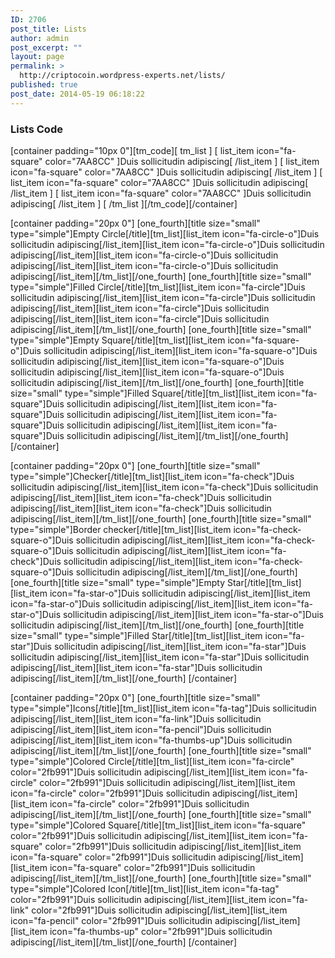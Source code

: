 ```yaml
---
ID: 2706
post_title: Lists
author: admin
post_excerpt: ""
layout: page
permalink: >
  http://criptocoin.wordpress-experts.net/lists/
published: true
post_date: 2014-05-19 06:18:22
---
```

<h3 class="widget-title">Lists Code</h3>[container padding="10px 0"][tm_code][ tm_list ]
[ list_item icon="fa-square" color="7AA8CC" ]Duis sollicitudin adipiscing[ /list_item ]
[ list_item icon="fa-square" color="7AA8CC" ]Duis sollicitudin adipiscing[ /list_item ]
[ list_item icon="fa-square" color="7AA8CC" ]Duis sollicitudin adipiscing[ /list_item ]
[ list_item icon="fa-square" color="7AA8CC" ]Duis sollicitudin adipiscing[ /list_item ]
[ /tm_list ][/tm_code][/container]

[container padding="20px 0"]
[one_fourth][title size="small" type="simple"]Empty Circle[/title][tm_list][list_item icon="fa-circle-o"]Duis sollicitudin adipiscing[/list_item][list_item icon="fa-circle-o"]Duis sollicitudin adipiscing[/list_item][list_item icon="fa-circle-o"]Duis sollicitudin adipiscing[/list_item][list_item icon="fa-circle-o"]Duis sollicitudin adipiscing[/list_item][/tm_list][/one_fourth]
[one_fourth][title size="small" type="simple"]Filled Circle[/title][tm_list][list_item icon="fa-circle"]Duis sollicitudin adipiscing[/list_item][list_item icon="fa-circle"]Duis sollicitudin adipiscing[/list_item][list_item icon="fa-circle"]Duis sollicitudin adipiscing[/list_item][list_item icon="fa-circle"]Duis sollicitudin adipiscing[/list_item][/tm_list][/one_fourth]
[one_fourth][title size="small" type="simple"]Empty Square[/title][tm_list][list_item icon="fa-square-o"]Duis sollicitudin adipiscing[/list_item][list_item icon="fa-square-o"]Duis sollicitudin adipiscing[/list_item][list_item icon="fa-square-o"]Duis sollicitudin adipiscing[/list_item][list_item icon="fa-square-o"]Duis sollicitudin adipiscing[/list_item][/tm_list][/one_fourth]
[one_fourth][title size="small" type="simple"]Filled Square[/title][tm_list][list_item icon="fa-square"]Duis sollicitudin adipiscing[/list_item][list_item icon="fa-square"]Duis sollicitudin adipiscing[/list_item][list_item icon="fa-square"]Duis sollicitudin adipiscing[/list_item][list_item icon="fa-square"]Duis sollicitudin adipiscing[/list_item][/tm_list][/one_fourth]
[/container]

[container padding="20px 0"]
[one_fourth][title size="small" type="simple"]Checker[/title][tm_list][list_item icon="fa-check"]Duis sollicitudin adipiscing[/list_item][list_item icon="fa-check"]Duis sollicitudin adipiscing[/list_item][list_item icon="fa-check"]Duis sollicitudin adipiscing[/list_item][list_item icon="fa-check"]Duis sollicitudin adipiscing[/list_item][/tm_list][/one_fourth]
[one_fourth][title size="small" type="simple"]Border checker[/title][tm_list][list_item icon="fa-check-square-o"]Duis sollicitudin adipiscing[/list_item][list_item icon="fa-check-square-o"]Duis sollicitudin adipiscing[/list_item][list_item icon="fa-check"]Duis sollicitudin adipiscing[/list_item][list_item icon="fa-check-square-o"]Duis sollicitudin adipiscing[/list_item][/tm_list][/one_fourth]
[one_fourth][title size="small" type="simple"]Empty Star[/title][tm_list][list_item icon="fa-star-o"]Duis sollicitudin adipiscing[/list_item][list_item icon="fa-star-o"]Duis sollicitudin adipiscing[/list_item][list_item icon="fa-star-o"]Duis sollicitudin adipiscing[/list_item][list_item icon="fa-star-o"]Duis sollicitudin adipiscing[/list_item][/tm_list][/one_fourth]
[one_fourth][title size="small" type="simple"]Filled Star[/title][tm_list][list_item icon="fa-star"]Duis sollicitudin adipiscing[/list_item][list_item icon="fa-star"]Duis sollicitudin adipiscing[/list_item][list_item icon="fa-star"]Duis sollicitudin adipiscing[/list_item][list_item icon="fa-star"]Duis sollicitudin adipiscing[/list_item][/tm_list][/one_fourth]
[/container]

[container padding="20px 0"]
[one_fourth][title size="small" type="simple"]Icons[/title][tm_list][list_item icon="fa-tag"]Duis sollicitudin adipiscing[/list_item][list_item icon="fa-link"]Duis sollicitudin adipiscing[/list_item][list_item icon="fa-pencil"]Duis sollicitudin adipiscing[/list_item][list_item icon="fa-thumbs-up"]Duis sollicitudin adipiscing[/list_item][/tm_list][/one_fourth]
[one_fourth][title size="small" type="simple"]Colored Circle[/title][tm_list][list_item icon="fa-circle" color="2fb991"]Duis sollicitudin adipiscing[/list_item][list_item icon="fa-circle" color="2fb991"]Duis sollicitudin adipiscing[/list_item][list_item icon="fa-circle" color="2fb991"]Duis sollicitudin adipiscing[/list_item][list_item icon="fa-circle" color="2fb991"]Duis sollicitudin adipiscing[/list_item][/tm_list][/one_fourth]
[one_fourth][title size="small" type="simple"]Colored Square[/title][tm_list][list_item icon="fa-square" color="2fb991"]Duis sollicitudin adipiscing[/list_item][list_item icon="fa-square" color="2fb991"]Duis sollicitudin adipiscing[/list_item][list_item icon="fa-square" color="2fb991"]Duis sollicitudin adipiscing[/list_item][list_item icon="fa-square" color="2fb991"]Duis sollicitudin adipiscing[/list_item][/tm_list][/one_fourth]
[one_fourth][title size="small" type="simple"]Colored Icon[/title][tm_list][list_item icon="fa-tag" color="2fb991"]Duis sollicitudin adipiscing[/list_item][list_item icon="fa-link" color="2fb991"]Duis sollicitudin adipiscing[/list_item][list_item icon="fa-pencil" color="2fb991"]Duis sollicitudin adipiscing[/list_item][list_item icon="fa-thumbs-up" color="2fb991"]Duis sollicitudin adipiscing[/list_item][/tm_list][/one_fourth]
[/container]